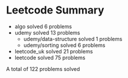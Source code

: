 # Leetcode Summary

- algo solved 6 problems
- udemy solved 13 problems
  - udemy/data-structure solved 1 problems
  - udemy/sorting solved 6 problems
- leetcode_uk solved 21 problems
- leetcode solved 75 problems

A total of 122 problems solved
